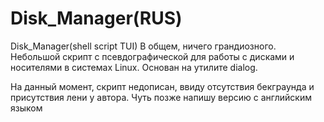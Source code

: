 # Disk_Manager(RUS)
Disk_Manager(shell script TUI) В общем, ничего грандиозного. Небольшой скрипт с псевдографической для работы с дисками и носителями в системах Linux. Основан на утилите dialog.

На данный момент, скрипт недописан, ввиду отсутствия бекграунда и присутствия лени у автора. Чуть позже напишу версию с английским языком
